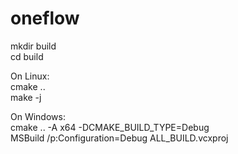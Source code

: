 # oneflow
mkdir build  
cd build  

On Linux:  
cmake ..  
make -j  
  
On Windows:  
cmake .. -A x64 -DCMAKE_BUILD_TYPE=Debug  
MSBuild /p:Configuration=Debug ALL_BUILD.vcxproj  




